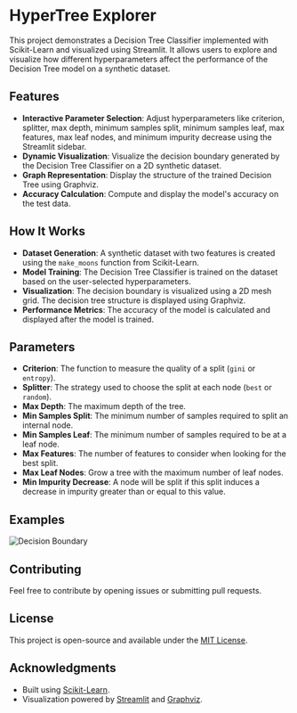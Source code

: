 # HyperTree Explorer

This project demonstrates a Decision Tree Classifier implemented with Scikit-Learn and visualized using Streamlit. It allows users to explore and visualize how different hyperparameters affect the performance of the Decision Tree model on a synthetic dataset.

## Features

- **Interactive Parameter Selection**: Adjust hyperparameters like criterion, splitter, max depth, minimum samples split, minimum samples leaf, max features, max leaf nodes, and minimum impurity decrease using the Streamlit sidebar.
- **Dynamic Visualization**: Visualize the decision boundary generated by the Decision Tree Classifier on a 2D synthetic dataset.
- **Graph Representation**: Display the structure of the trained Decision Tree using Graphviz.
- **Accuracy Calculation**: Compute and display the model's accuracy on the test data.

## How It Works

- **Dataset Generation**: A synthetic dataset with two features is created using the `make_moons` function from Scikit-Learn.
- **Model Training**: The Decision Tree Classifier is trained on the dataset based on the user-selected hyperparameters.
- **Visualization**: The decision boundary is visualized using a 2D mesh grid. The decision tree structure is displayed using Graphviz.
- **Performance Metrics**: The accuracy of the model is calculated and displayed after the model is trained.

## Parameters

- **Criterion**: The function to measure the quality of a split (`gini` or `entropy`).
- **Splitter**: The strategy used to choose the split at each node (`best` or `random`).
- **Max Depth**: The maximum depth of the tree.
- **Min Samples Split**: The minimum number of samples required to split an internal node.
- **Min Samples Leaf**: The minimum number of samples required to be at a leaf node.
- **Max Features**: The number of features to consider when looking for the best split.
- **Max Leaf Nodes**: Grow a tree with the maximum number of leaf nodes.
- **Min Impurity Decrease**: A node will be split if this split induces a decrease in impurity greater than or equal to this value.

## Examples

![Decision Boundary](example_boundary.png)

## Contributing

Feel free to contribute by opening issues or submitting pull requests.

## License

This project is open-source and available under the [MIT License](LICENSE).

## Acknowledgments

- Built using [Scikit-Learn](https://scikit-learn.org/).
- Visualization powered by [Streamlit](https://streamlit.io/) and [Graphviz](https://graphviz.org/).

